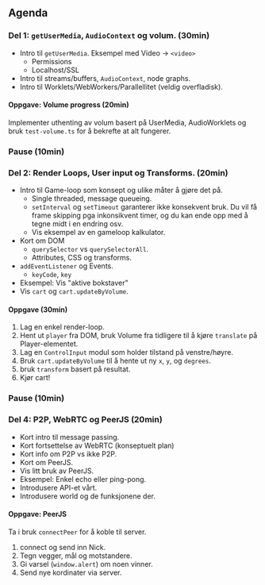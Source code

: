 ## Agenda

### Del 1: `getUserMedia`, `AudioContext` og volum. (30min)

- Intro til `getUserMedia`. Eksempel med Video -> `<video>`
  - Permissions
  - Localhost/SSL
- Intro til streams/buffers, `AudioContext`, node graphs.
- Intro til Worklets/WebWorkers/Parallellitet (veldig overfladisk).

#### Oppgave: Volume progress (20min)

Implementer uthenting av volum basert på UserMedia, AudioWorklets og bruk `test-volume.ts` for å bekrefte at alt fungerer.

### Pause (10min)

### Del 2: Render Loops, User input og Transforms. (20min)

- Intro til Game-loop som konsept og ulike måter å gjøre det på.
  - Single threaded, message queueing.
  - `setInterval` og `setTimeout` garanterer ikke konsekvent bruk. Du vil få frame skipping pga inkonsikvent timer, og du kan ende opp med å tegne midt i en endring osv.
  - Vis eksempel av en gameloop kalkulator.
- Kort om DOM
  - `querySelector` vs `querySelectorAll`.
  - Attributes, CSS og transforms.
- `addEventListener` og Events.
  - `keyCode`, `key`
- Eksempel: Vis "aktive bokstaver"
- Vis `cart` og `cart.updateByVolume`.

#### Oppgave (30min)

1. Lag en enkel render-loop.
2. Hent ut `player` fra DOM, bruk Volume fra tidligere til å kjøre `translate` på Player-elementet.
3. Lag en `ControlInput` modul som holder tilstand på venstre/høyre.
4. Bruk `cart.updateByVolume` til å hente ut ny `x`, `y`, og `degrees`.
5. bruk `transform` basert på resultat.
6. Kjør cart!

### Pause (10min)

### Del 4: P2P, WebRTC og PeerJS (20min)

- Kort intro til message passing.
- Kort fortsettelse av WebRTC (konseptuelt plan)
- Kort info om P2P vs ikke P2P.
- Kort om PeerJS.
- Vis litt bruk av PeerJS.
- Eksempel: Enkel echo eller ping-pong.
- Introdusere API-et vårt.
- Introdusere world og de funksjonene der.

#### Oppgave: PeerJS

Ta i bruk `connectPeer` for å koble til server.

1. connect og send inn Nick.
1. Tegn vegger, mål og motstandere.
1. Gi varsel (`window.alert`) om noen vinner.
1. Send nye kordinater via server.
